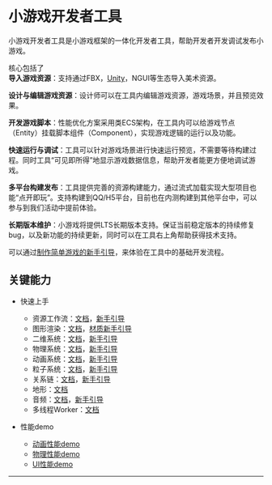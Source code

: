 <h1 id="小游戏开发者工具">小游戏开发者工具</h1>
<p>小游戏开发者工具是小游戏框架的一体化开发者工具，帮助开发者开发调试发布小游戏。</p>
<p>核心包括了<br><strong>导入游戏资源</strong>：支持通过FBX，<a href="https://github.com/wechat-miniprogram/minigame-adaptor">Unity</a>，NGUI等生态导入美术资源。</p>
<p><strong>设计与编辑游戏资源</strong>：设计师可以在工具内编辑游戏资源，游戏场景，并且预览效果。</p>
<p><strong>开发游戏脚本</strong>：性能优化方案采用类ECS架构，在工具内可以给游戏节点（Entity）挂载脚本组件（Component），实现游戏逻辑的运行以及功能。</p>
<p><strong>快速运行与调试</strong>：工具可以针对游戏场景进行快速运行预览，不需要等待构建过程。同时工具“可见即所得”地显示游戏数据信息，帮助开发者能更方便地调试游戏。</p>
<p><strong>多平台构建发布</strong>：工具提供完善的资源构建能力，通过流式加载实现大型项目也能“点开即玩”。支持构建到QQ/H5平台，目前也在内测构建到其他平台中，可以参与到我们活动中提前体验。</p>
<p><strong>长期版本维护</strong>：小游戏将提供LTS长期版本支持。保证当前稳定版本的持续修复bug，以及新功能的持续更新，同时可以在工具右上角帮助获得技术支持。</p>
<p>可以通过<a href="engineide://tutorial/start?plugin_id=engine_tutorial_DemoGameTutorial">制作简单游戏的新手引导</a>，来体验在工具中的基础开发流程。</p>
<h2 id="关键能力">关键能力</h2>
<ul>
<li><p>快速上手</p>
<ul>
<li>资源工作流：<a href="https://developers.weixin.qq.com/minigame/dev/guide/assetworkflow/workflowindex">文档</a>，<a href="engineide://tutorial/start?plugin_id=engine_tutorial_loaderTutorial">新手引导</a></li>
<li>图形渲染：<a href="https://developers.weixin.qq.com/minigame/dev/guide/framework/render/index">文档</a>，<a href="engineide://tutorial/start?plugin_id=engine_tutorial_materialTutorial">材质新手引导</a></li>
<li>二维系统：<a href="https://developers.weixin.qq.com/minigame/dev/guide/framework/ui/index">文档</a>，<a href="engineide://tutorial/start?plugin_id=engine_tutorial_2dGameTutorial">新手引导</a></li>
<li>物理系统：<a href="https://developers.weixin.qq.com/minigame/dev/guide/framework/physics/index">文档</a>，<a href="engineide://tutorial/start?plugin_id=engine_tutorial_physicTutorial">新手引导</a></li>
<li>动画系统：<a href="https://developers.weixin.qq.com/minigame/dev/guide/framework/animation/index">文档</a>，<a href="engineide://tutorial/start?plugin_id=engine_tutorial_animatorTutorial">新手引导</a></li>
<li>粒子系统：<a href="https://developers.weixin.qq.com/minigame/dev/guide/framework/particle/index">文档</a>，<a href="engineide://tutorial/start?plugin_id=engine_tutorial_particleTutorial">新手引导</a></li>
<li>关系链：<a href="https://developers.weixin.qq.com/minigame/dev/guide/open-ability/opendata/framework">文档</a>，<a href="engineide://tutorial/start?plugin_id=engine_tutorial_openDataContext">新手引导</a></li>
<li>地形：<a href="https://developers.weixin.qq.com/minigame/dev/guide/framework/render/terrain/terrain">文档</a></li>
<li>音频：<a href="https://developers.weixin.qq.com/minigame/dev/guide/framework/audio/index">文档</a>，<a href="engineide://tutorial/start?plugin_id=engine_tutorial_audioTutorial">新手引导</a></li>
<li>多线程Worker：<a href="https://developers.weixin.qq.com/minigame/dev/guide/base-ability/worker/index">文档</a></li>
</ul>
</li>
<li><p>性能demo</p>
<ul>
<li><a href="engineide://tutorial/start?plugin_id=engine_demo_animTest">动画性能demo</a></li>
<li><a href="engineide://tutorial/start?plugin_id=engine_demo_physxTest">物理性能demo</a></li>
<li><a href="engineide://tutorial/start?plugin_id=engine_demo_UIPerfTest">UI性能demo</a></li>
</ul>
</li>
</ul>
<hr>
